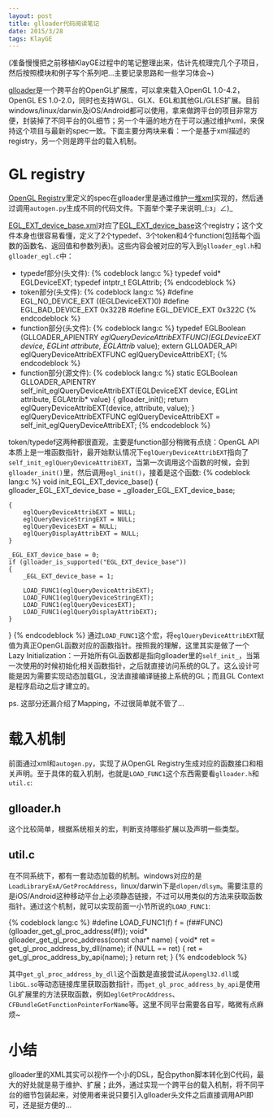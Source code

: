 ```yaml
---
layout: post
title: glloader代码阅读笔记
date: 2015/3/28
tags: KlayGE
---
```


(准备慢慢把之前移植KlayGE过程中的笔记整理出来，估计先梳理完几个子项目，然后按照模块和例子写个系列吧...主要记录思路和一些学习体会~)

<!--more-->

[glloader](http://www.klayge.org/category/klayge/glloader/)是一个跨平台的OpenGL扩展库，可以拿来载入OpenGL 1.0-4.2，OpenGL ES 1.0-2.0，同时也支持WGL、GLX、EGL和其他GL/GLES扩展。目前windows/linux/darwin及iOS/Android都可以使用，拿来做跨平台的项目非常方便，封装掉了不同平台的GL细节；另一个牛逼的地方在于可以通过维护xml，来保持这个项目与最新的spec一致。下面主要分两块来看：一个是基于xml描述的registry，另一个则是跨平台的载入机制。

# GL registry

[OpenGL Registry](https://www.opengl.org/registry/)里定义的spec在glloader里是通过维护[一堆xml](https://github.com/gongminmin/KlayGE/tree/master/glloader/xml)实现的，然后通过调用`autogen.py`生成不同的代码文件。下面举个栗子来说明\_(:з」∠)\_

[EGL_EXT_device_base.xml](https://github.com/gongminmin/KlayGE/blob/master/glloader/xml/EGL_EXT_device_base.xml)对应了[EGL_EXT_device_base](https://www.khronos.org/registry/egl/extensions/EXT/EGL_EXT_device_base.txt)这个registry；这个文件本身也很容易看懂，定义了2个typedef、3个token和4个function(包括每个函数的函数名、返回值和参数列表)。这些内容会被对应的写入到`glloader_egl.h`和`glloader_egl.c`中：

- typedef部分(头文件):
{% codeblock lang:c %}
typedef void* EGLDeviceEXT;
typedef intptr_t EGLAttrib;
{% endcodeblock %}
- token部分(头文件):
{% codeblock lang:c %}
#define EGL_NO_DEVICE_EXT ((EGLDeviceEXT)0)
#define EGL_BAD_DEVICE_EXT 0x322B
#define EGL_DEVICE_EXT 0x322C
{% endcodeblock %}
- function部分(头文件):
{% codeblock lang:c %}
typedef EGLBoolean (GLLOADER_APIENTRY *eglQueryDeviceAttribEXTFUNC)(EGLDeviceEXT device, EGLint attribute, EGLAttrib* value);
extern GLLOADER_API eglQueryDeviceAttribEXTFUNC eglQueryDeviceAttribEXT;
{% endcodeblock %}
- function部分(源文件):
{% codeblock lang:c %}
static EGLBoolean GLLOADER_APIENTRY self_init_eglQueryDeviceAttribEXT(EGLDeviceEXT device, EGLint attribute, EGLAttrib* value)
{
	glloader_init();
	return eglQueryDeviceAttribEXT(device, attribute, value);
}
eglQueryDeviceAttribEXTFUNC eglQueryDeviceAttribEXT = self_init_eglQueryDeviceAttribEXT;
{% endcodeblock %}

token/typedef这两种都很直观，主要是function部分稍微有点绕：OpenGL API本质上是一堆函数指针，最开始默认情况下`eglQueryDeviceAttribEXT`指向了`self_init_eglQueryDeviceAttribEXT`，当第一次调用这个函数的时候，会到`glloader_init()`里，然后调用`egl_init()`，接着是这个函数:
{% codeblock lang:c %}
void init_EGL_EXT_device_base()
{
	glloader_EGL_EXT_device_base = _glloader_EGL_EXT_device_base;

	{
		eglQueryDeviceAttribEXT = NULL;
		eglQueryDeviceStringEXT = NULL;
		eglQueryDevicesEXT = NULL;
		eglQueryDisplayAttribEXT = NULL;
	}

	_EGL_EXT_device_base = 0;
	if (glloader_is_supported("EGL_EXT_device_base"))
	{
		_EGL_EXT_device_base = 1;

		LOAD_FUNC1(eglQueryDeviceAttribEXT);
		LOAD_FUNC1(eglQueryDeviceStringEXT);
		LOAD_FUNC1(eglQueryDevicesEXT);
		LOAD_FUNC1(eglQueryDisplayAttribEXT);
	}
}
{% endcodeblock %}
通过`LOAD_FUNC1`这个宏，将`eglQueryDeviceAttribEXT`赋值为真正OpenGL函数对应的函数指针。按照我的理解，这里其实是做了一个Lazy Initialization：一开始所有GL函数都是指向glloader里的`self_init_`，当第一次使用的时候初始化相关函数指针，之后就直接访问系统的GL了。这么设计可能是因为需要实现动态加载GL，没法直接编译链接上系统的GL；而且GL Context是程序启动之后才建立的。

ps. 这部分还漏介绍了Mapping，不过很简单就不管了...

# 载入机制

前面通过xml和`autogen.py`，实现了从OpenGL Registry生成对应的函数接口和相关声明。至于具体的载入机制，也就是`LOAD_FUNC1`这个东西需要看`glloader.h`和`util.c`:

## glloader.h

这个比较简单，根据系统相关的宏，判断支持哪些扩展以及声明一些类型。

## util.c

在不同系统下，都有一套动态加载的机制。windows对应的是`LoadLibraryExA/GetProcAddress`，linux/darwin下是`dlopen/dlsym`。需要注意的是iOS/Android这种移动平台上必须静态链接，不过可以用类似的方法来获取函数指针。通过这个机制，就可以实现前面一小节所说的`LOAD_FUNC1`:

{% codeblock lang:c %}
#define LOAD_FUNC1(f) f = (f##FUNC)(glloader_get_gl_proc_address(#f));
void* glloader_get_gl_proc_address(const char* name)
{
	void* ret = get_gl_proc_address_by_dll(name);
	if (NULL == ret)
	{
		ret = get_gl_proc_address_by_api(name);
	}
	return ret;
}
{% endcodeblock %}

其中`get_gl_proc_address_by_dll`这个函数是直接尝试从`opengl32.dll`或`libGL.so`等动态链接库里获取函数指针，而`get_gl_proc_address_by_api`是使用GL扩展里的方法获取函数，例如`eglGetProcAddress`、`CFBundleGetFunctionPointerForName`等。这里不同平台需要各自写，略微有点麻烦~

# 小结

glloader里的XML其实可以视作一个小的DSL，配合python脚本转化到C代码，最大的好处就是易于维护、扩展；此外，通过实现一个跨平台的载入机制，将不同平台的细节包装起来，对使用者来说只要引入glloader头文件之后直接调用API即可，还是挺方便的...